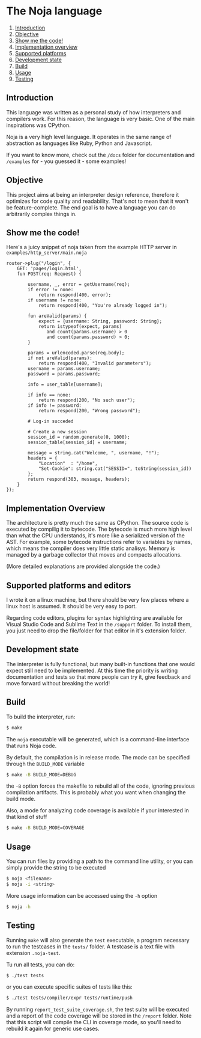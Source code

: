 # The Noja language
1. [Introduction](#introduction)
2. [Objective](#objective)
3. [Show me the code!](#show-me-the-code)
4. [Implementation overview](#implementation-overview)
5. [Supported platforms](#supported-platforms)
6. [Development state](#development-state)
7. [Build](#build)
8. [Usage](#usage)
9. [Testing](#testing)

## Introduction
This language was written as a personal study of how interpreters and compilers work. For this reason, the language is very basic. One of the main inspirations was CPython.

Noja is a very high level language. It operates in the same range of abstraction as languages like Ruby, Python and Javascript. 

If you want to know more, check out the `/docs` folder for documentation and `/examples` for - you guessed it - some examples!

## Objective
This project aims at being an interpreter design reference, therefore it optimizes for code quality and readability. That's not to mean that it won't be feature-complete. The end goal is to have a language you can do arbitrarily complex things in.

## Show me the code!
Here's a juicy snippet of noja taken from the example HTTP server in `examples/http_server/main.noja`
```
router->plug("/login", {
    GET: 'pages/login.html',
    fun POST(req: Request) {

        username, _, error = getUsername(req);
        if error != none:
            return respond(400, error);
        if username != none:
            return respond(400, "You're already logged in");

        fun areValid(params) {
            expect = {username: String, password: String};
            return istypeof(expect, params) 
               and count(params.username) > 0
               and count(params.password) > 0;
        }

        params = urlencoded.parse(req.body);
        if not areValid(params):
            return respond(400, "Invalid parameters");
        username = params.username;
        password = params.password;
        
        info = user_table[username];
        
        if info == none:
            return respond(200, "No such user");
        if info != password:
            return respond(200, "Wrong password");
        
        # Log-in succeded

        # Create a new session
        session_id = random.generate(0, 1000);
        session_table[session_id] = username;

        message = string.cat("Welcome, ", username, "!");           
        headers = {
            "Location"  : "/home", 
            "Set-Cookie": string.cat("SESSID=", toString(session_id))
        };
        return respond(303, message, headers);
    }
});
```

## Implementation Overview
The architecture is pretty much the same as CPython. The source code is executed by compilig it to bytecode. The bytecode is much more high level than what the CPU understands, it's more like a serialized version of the AST. For example, some bytecode instructions refer to variables by names, which means the compiler does very little static analisys. Memory is managed by a garbage collector that moves and compacts allocations. 

(More detailed explanations are provided alongside the code.)

## Supported platforms and editors
I wrote it on a linux machine, but there should be very few places where a linux host is assumed. It should be very easy to port.

Regarding code editors, plugins for syntax highlighting are available for Visual Studio Code and Sublime Text in the `/support` folder. To install them, you just need to drop the file/folder for that editor in it's extension folder.

## Development state
The interpreter is fully functional, but many built-in functions that one would expect still need to be implemented. At this time the priority is writing documentation and tests so that more people can try it, give feedback and move forward without breaking the world!

## Build
To build the interpreter, run:
```sh
$ make
```
The `noja` executable will be generated, which is a command-line interface that runs Noja code.

By default, the compilation is in release mode. The mode can be specified through the `BUILD_MODE` variable
```sh
$ make -B BUILD_MODE=DEBUG
```
the `-B` option forces the makefile to rebuild all of the code, ignoring previous compilation artifacts. This is probably what you want when changing the build mode.

Also, a mode for analyzing code coverage is available if your interested in that kind of stuff
```sh
$ make -B BUILD_MODE=COVERAGE
```

## Usage
You can run files by providing a path to the command line utility, or you can simply provide the string to be executed
```sh
$ noja <filename>
$ noja -i <string>
```

More usage information can be accessed using the `-h` option
```sh
$ noja -h
```

## Testing

Running `make` will also generate the `test` executable, a program necessary to run the testcases in the `tests/` folder. A testcase is a text file with extension `.noja-test`.

Tu run all tests, you can do:
```sh
$ ./test tests
```
or you can execute specific suites of tests like this:
```sh
$ ./test tests/compiler/expr tests/runtime/push
```

By running `report_test_suite_coverage.sh`, the test suite will be executed and a report of the code coverage will be stored in the `/report` folder. Note that this script will compile the CLI in coverage mode, so you'll need to rebuild it again for generic use cases.
